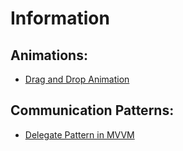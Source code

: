 # Information

## Animations:

* [Drag and Drop Animation](https://github.com/mertziya/IOS-Information/tree/main/DragAndDrop)

## Communication Patterns:

* [Delegate Pattern in MVVM](https://github.com/mertziya/IOS-Information/tree/main/ProtocolsInMVVM-main)
